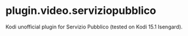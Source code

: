 plugin.video.serviziopubblico
=======================

Kodi unofficial plugin for Servizio Pubblico (tested on Kodi 15.1 Isengard).
